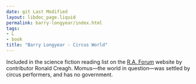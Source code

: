 ```yaml
---
date: git Last Modified
layout: libdoc_page.liquid
permalink: barry-longyear/index.html
tags:
- L
- book
title: "Barry Longyear - Circus World"
---
```


Included in the science fiction  reading list on the  <a href="http://raforum.info/spip.php?article4089&amp;lang=en"> R.A. Forum</a> website by  contributor Ronald Creagh. Momus—the world in question—was settled by circus  performers, and has no government.